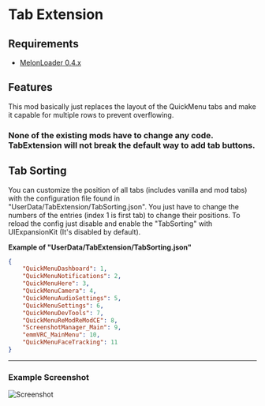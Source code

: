 # Tab Extension

## Requirements

- [MelonLoader 0.4.x](https://melonwiki.xyz/)

## Features

This mod basically just replaces the layout of the QuickMenu tabs and make it capable for multiple rows to prevent overflowing.

### **None of the existing mods have to change any code. TabExtension will not break the default way to add tab buttons.**

## Tab Sorting

You can customize the position of all tabs (includes vanilla and mod tabs) with the configuration file found in "UserData/TabExtension/TabSorting.json". You just have to change the numbers of the entries (index 1 is first tab) to change their positions. To reload the config just disable and enable the "TabSorting" with UIExpansionKit (It's disabled by default).

**Example of "UserData/TabExtension/TabSorting.json"**
```json
{
	"QuickMenuDashboard": 1,
	"QuickMenuNotifications": 2,
	"QuickMenuHere": 3,
	"QuickMenuCamera": 4,
	"QuickMenuAudioSettings": 5,
	"QuickMenuSettings": 6,
	"QuickMenuDevTools": 7,
	"QuickMenuReModReModCE": 8,
	"ScreenshotManager_Main": 9,
	"emmVRC_MainMenu": 10,
	"QuickMenuFaceTracking": 11
}
```

---

### Example Screenshot

![Screenshot](https://i.imgur.com/DOi1PS6.png)